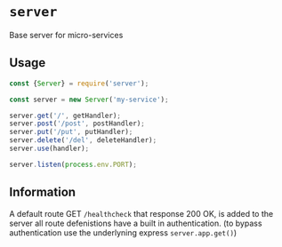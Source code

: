 # `server`

Base server for micro-services

## Usage

```javascript
const {Server} = require('server');

const server = new Server('my-service');

server.get('/', getHandler);
server.post('/post', postHandler);
server.put('/put', putHandler);
server.delete('/del', deleteHandler);
server.use(handler);

server.listen(process.env.PORT);
```

## Information

A default route GET `/healthcheck` that response 200 OK, is added to the server
all route defenistions have a built in authentication.
(to bypass authentication use the underlyning express `server.app.get()`)

